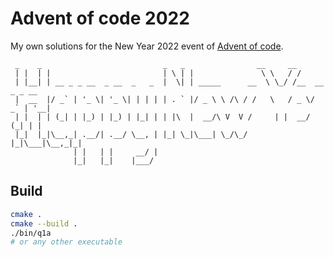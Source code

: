 # Advent of code 2022

My own solutions for the New Year 2022 event of [Advent of code](https://adventofcode.com/2022). 

```
 _    _                           _   _                __     __             
 | |  | |                         | \ | |               \ \   / /             
 | |__| | __ _ _ __  _ __  _   _  |  \| | _____      __  \ \_/ /__  __ _ _ __ 
 |  __  |/ _` | '_ \| '_ \| | | | | . ` |/ _ \ \ /\ / /   \   / _ \/ _` | '__|
 | |  | | (_| | |_) | |_) | |_| | | |\  |  __/\ V  V /     | |  __/ (_| | |   
 |_|  |_|\__,_| .__/| .__/ \__, | |_| \_|\___| \_/\_/      |_|\___|\__,_|_|   
              | |   | |     __/ |                                             
              |_|   |_|    |___/                                              
```

## Build

```bash
cmake .
cmake --build .
./bin/q1a 
# or any other executable
```